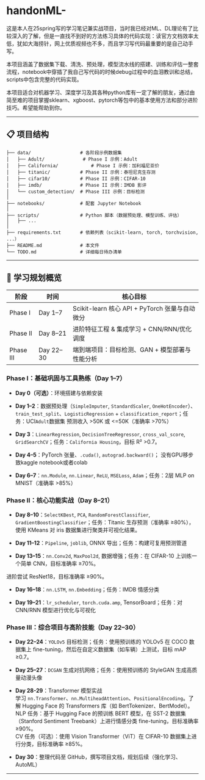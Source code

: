 # handonML-
这是本人在25spring写的学习笔记兼实战项目，当时我已经对ML、DL理论有了比较深入的了解，但是一直找不到好的方法练习具体的代码实现：读官方文档效率太低，犹如大海捞针，网上优质视频也不多，而且学习写代码最重要的是自己动手写。  

本项目涵盖了数据集下载、清洗、预处理，模型流水线的搭建、训练和评估一整套流程，notebook中穿插了我自己写代码的时候debug过程中的血泪教训和总结，scripts中包含完整的代码实现。  

本项目适合对机器学习、深度学习及其各种python库有一定了解的朋友，通过由简至难的项目掌握sklearn、xgboost、pytorch等包中的基本使用方法和部分进阶技巧。希望能帮助到你。

---

## 📋 项目结构

```text
├── data/                  # 各阶段示例数据集
│   ├── Adult/              # Phase I 示例：Adult
│   ├── California/            # Phase I 示例：加利福尼亚价
│   ├── titanic/           # Phase II 示例：泰坦尼克生存测
│   ├── cifar10/           # Phase II 示例：CIFAR-10
│   ├── imdb/              # Phase II 示例：IMDB 影评
│   └── custom_detection/  # Phase III 示例：目标检测
│
├── notebooks/             # 配套 Jupyter Notebook
│
├── scripts/               # Python 脚本（数据预处理、模型训练、评估）
│   ├── ...           
│
├── requirements.txt       # 依赖列表（scikit-learn, torch, torchvision, ...）
├── README.md              # 本文件
└── TODO.md                # 详细每日待办清单
```

---


## 📅 学习规划概览

| 阶段 | 时间       | 核心目标                                   |
|------|------------|---------------------------------------------|
| Phase I  | Day 1–7   | Scikit-learn 核心 API + PyTorch 张量与自动微分  |
| Phase II | Day 8–21  | 进阶特征工程 & 集成学习 + CNN/RNN/优化调度      |
| Phase III| Day 22–30 | 端到端项目：目标检测、GAN + 模型部署与性能分析  |

### Phase I：基础巩固与工具熟练（Day 1–7）
- **Day 0（可选）**：环境搭建与依赖安装
- **Day 1–2**：数据预处理（`SimpleImputer`, `StandardScaler`, `OneHotEncoder`）、`train_test_split`、`LogisticRegression` + `classification_report`；任务：UCI`Adult`数据集 预测收入 >50K 或 <=50K（准确率 >70%）

- **Day 3**：`LinearRegression`, `DecisionTreeRegressor`, `cross_val_score`, `GridSearchCV`；任务：`California Housing`，目标 R² >0.7。

- **Day 4–5**：PyTorch 张量、`.cuda()`, `autograd.backward()`；
没有GPU移步致kaggle notebook或者colab  

- **Day 6–7**：`nn.Module`, `nn.Linear`, `ReLU`, `MSELoss`, `Adam`；任务：2层 MLP on MNIST（准确率 >85%） 

### Phase II：核心功能实战（Day 8–21）
- **Day 8–10**：`SelectKBest`, `PCA`, `RandomForestClassifier`, `GradientBoostingClassifier`；任务：Titanic 生存预测（准确率 ≥80%），使用 KMeans 对 iris 数据集进行聚类并可视化结果。

- **Day 11–12**：`Pipeline`, `joblib`, ONNX 导出；任务：构建可复用预测管道  

- **Day 13–15**：`nn.Conv2d`, `MaxPool2d`, 数据增强；任务：在 CIFAR-10 上训练一个简单 CNN，目标准确率 ≥70%。  

进阶尝试 ResNet18，目标准确率 ≥90%。

- **Day 16–18**：`nn.LSTM`, `nn.Embedding`；任务：IMDB 情感分类  

- **Day 19–21**：`lr_scheduler`, `torch.cuda.amp`, TensorBoard；任务：对 CNN/RNN 模型进行优化与可视化

### Phase III：综合项目与高阶技能（Day 22–30） 
- **Day 22–24**：`YOLOv5` 目标检测；任务：使用预训练的 YOLOv5 在 COCO 数据集上 fine-tuning，然后在自定义数据集（如车辆）上测试，目标 mAP ≥0.7。 

- **Day 25–27**：`DCGAN` 生成对抗网络；任务：使用预训练的 StyleGAN 生成高质量动漫头像

- **Day 28-29**：Transformer 模型实战  
学习 `nn.Transformer`、`nn.MultiheadAttention`、`PositionalEncoding`。了解 Hugging Face 的 Transformers 库（如 BertTokenizer、BertModel）。  
NLP 任务：基于 Hugging Face 的预训练 BERT 模型，在 SST-2 数据集（Stanford Sentiment Treebank）上进行情感分类 fine-tuning，目标准确率 ≥90%。  
CV 任务（可选）：使用 Vision Transformer（ViT）在 CIFAR-10 数据集上进行分类，目标准确率 ≥85%。

- **Day 30**：整理代码至 GitHub，撰写项目文档，规划后续（强化学习、AutoML） 

---
